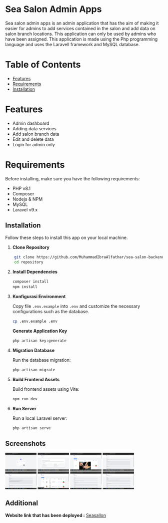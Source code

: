 
# Sea Salon Admin Apps

Sea salon admin apps is an admin application that has the aim of making it easier for admins to add services contained in the salon and add data on salon branch locations. This application can only be used by admins who have been assigned. This application is made using the Php programming language and uses the Laravell framework and MySQL database.


# Table of Contents

- [Features](#Features)
- [Requirements](#Requirements)
- [Installation](#Installation)



# Features
- Admin dashboard
- Adding data services
- Add salon branch data
- Edit and delete data
- Login for admin only



# Requirements
Before installing, make sure you have the following requirements:

- PHP v8.1
- Composer
- Nodejs & NPM
- MySQL
- Laravel v9.x


## Installation
Follow these steps to install this app on your local machine.

1. **Clone Repository**
```bash
    git clone https://github.com/MuhammadIbraAlfathar/sea-salon-backend-app.git
    cd repository
```


2. **Install Dependencies**

    ```bash
    composer install
    npm install
    ```

3. **Konfigurasi Environment**

    Copy file `.env.example` into `.env` and customize the necessary configurations such as the database.

    ```bash
    cp .env.example .env
    ```

    **Generate Application Key**

    ```bash
    php artisan key:generate
    ```

4. **Migration Database**

    Run the database migration:

    ```bash
    php artisan migrate
    ```

5. **Build Frontend Assets**

    Build frontend assets using Vite:

    ```bash
    npm run dev
    ```

6. **Run Server**

    Run a local Laravel server:

    ```bash
    php artisan serve
    ```



## Screenshots

<p float="left">
  <img src="https://github.com/MuhammadIbraAlfathar/assetsweb/blob/main/WhatsApp%20Image%202024-06-25%20at%207.46.22%20AM.jpeg?raw=true" width="100" />
  <img src="https://github.com/MuhammadIbraAlfathar/assetsweb/blob/main/WhatsApp%20Image%202024-06-25%20at%207.46.44%20AM.jpeg?raw=true" width="100" /> 
  <img src="https://github.com/MuhammadIbraAlfathar/assetsweb/blob/main/WhatsApp%20Image%202024-06-25%20at%207.46.51%20AM.jpeg?raw=true" width="100" />
  <img src="https://github.com/MuhammadIbraAlfathar/assetsweb/blob/main/WhatsApp%20Image%202024-06-25%20at%207.46.58%20AM.jpeg?raw=true" width="100" />
  <img src="https://github.com/MuhammadIbraAlfathar/assetsweb/blob/main/WhatsApp%20Image%202024-06-25%20at%207.47.07%20AM.jpeg?raw=true" width="100" />
  <img src="https://github.com/MuhammadIbraAlfathar/assetsweb/blob/main/WhatsApp%20Image%202024-06-25%20at%207.47.20%20AM.jpeg?raw=true" width="100" />
  <img src="https://github.com/MuhammadIbraAlfathar/assetsweb/blob/main/WhatsApp%20Image%202024-06-25%20at%207.47.26%20AM.jpeg?raw=true" width="100" />
  <img src="https://github.com/MuhammadIbraAlfathar/assetsweb/blob/main/WhatsApp%20Image%202024-06-25%20at%207.47.38%20AM.jpeg?raw=true" width="100" />
</p>


## Additional

**Website link that has been deployed :**  [Seasallon](http://seasalonapps.my.id/dashboard) 

